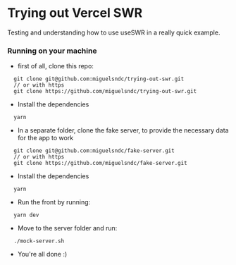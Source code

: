 # Trying out Vercel SWR

Testing and understanding how to use useSWR in a really quick example.

### Running on your machine

* first of all, clone this repo: 
```
  git clone git@github.com:miguelsndc/trying-out-swr.git
  // or with https
  git clone https://github.com/miguelsndc/trying-out-swr.git
```
* Install the dependencies
```
  yarn
```
* In a separate folder, clone the fake server, to provide the necessary data for the app to work
```
  git clone git@github.com:miguelsndc/fake-server.git
  // or with https
  git clone https://github.com/miguelsndc/fake-server.git
```
* Install the dependencies
```
  yarn
```
* Run the front by running: 
```
  yarn dev
```
* Move to the server folder and run:
```
  ./mock-server.sh
```
* You're all done :)


